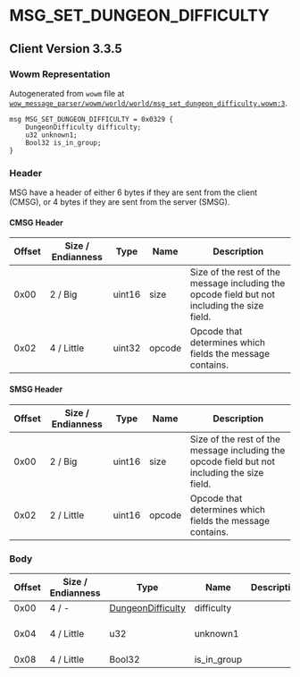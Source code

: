 # MSG_SET_DUNGEON_DIFFICULTY

## Client Version 3.3.5

### Wowm Representation

Autogenerated from `wowm` file at [`wow_message_parser/wowm/world/world/msg_set_dungeon_difficulty.wowm:3`](https://github.com/gtker/wow_messages/tree/main/wow_message_parser/wowm/world/world/msg_set_dungeon_difficulty.wowm#L3).
```rust,ignore
msg MSG_SET_DUNGEON_DIFFICULTY = 0x0329 {
    DungeonDifficulty difficulty;
    u32 unknown1;
    Bool32 is_in_group;
}
```
### Header

MSG have a header of either 6 bytes if they are sent from the client (CMSG), or 4 bytes if they are sent from the server (SMSG).

#### CMSG Header

| Offset | Size / Endianness | Type   | Name   | Description |
| ------ | ----------------- | ------ | ------ | ----------- |
| 0x00   | 2 / Big           | uint16 | size   | Size of the rest of the message including the opcode field but not including the size field.|
| 0x02   | 4 / Little        | uint32 | opcode | Opcode that determines which fields the message contains.|
#### SMSG Header

| Offset | Size / Endianness | Type   | Name   | Description |
| ------ | ----------------- | ------ | ------ | ----------- |
| 0x00   | 2 / Big           | uint16 | size   | Size of the rest of the message including the opcode field but not including the size field.|
| 0x02   | 2 / Little        | uint16 | opcode | Opcode that determines which fields the message contains.|

### Body

| Offset | Size / Endianness | Type | Name | Description | Comment |
| ------ | ----------------- | ---- | ---- | ----------- | ------- |
| 0x00 | 4 / - | [DungeonDifficulty](dungeondifficulty.md) | difficulty |  |  |
| 0x04 | 4 / Little | u32 | unknown1 |  | ArcEmu hardcodes this to 1 |
| 0x08 | 4 / Little | Bool32 | is_in_group |  |  |


